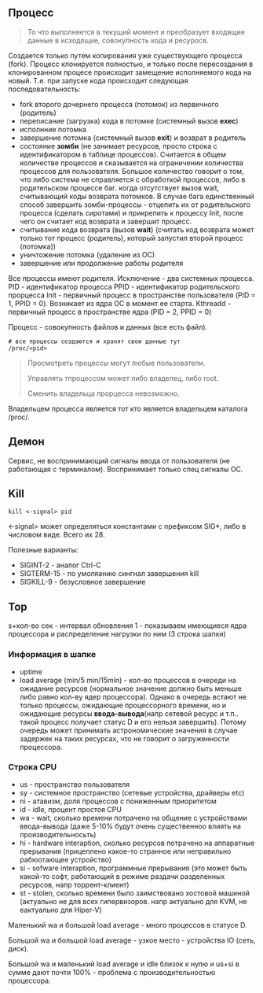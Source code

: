 ## Процесс
> То что выполняется в текущий момент и преобразует входящие данные в исходящие, совокупность кода и ресуросв.

Создается только путем копирования уже существующего процесса (fork).
Процесс клонируется полностью, и только после пересоздания в клонированном процесе происходит замещение исполняемого кода на новый.
Т.е. при запуске кода происходит следующая последовательность:
* fork второго дочернего процесса (потомок) из первичного (родитель)
* переписание (загрузка) кода в потомке (системный вызов **exec**)
* исполнние потомка
* завершение потомка (системный вызов **exit**) и возврат в родитель
* состояние **зомби** (не занимает ресурсов, просто строка с идентификатором в таблице процессов). Считается в общем количестве процессов и сказывается на ограничении количества процессов для пользователя. Большое количество говорит о том, что либо система не справляется с обработкой процессов, либо в родительском процессе баг. когда отсутствует вызов wait, считывающий коды возврата потомков. В случае бага единственный способ завершить зомби-процессы - отцепить их от родительского процесса (сделать сиротами) и прикрепить к процессу Init, после чего он считает код возврата и завершит процесс.
* считывание кода возврата (вызов **wait**) (считать код возврата может только тот процесс (родитель), который запустил второй процесс (потомка))
* уничтожение потомка (удаление из ОС)
* завершение или продолжение работы родителя

Все процессы имеют родителя. Исключение - два системных процесса.
PID - идентификатор процесса
PPID - идентификатор родительского прорцесса
Init - первичный процесс в пространстве пользователя (PID = 1, PPID = 0). Возникает из ядра ОС в момент ее старта.
Kthreadd - первичный процесс в пространстве ядра (PID = 2, PPID = 0)

Процесс - совокупность файлов и данных (все есть файл).
```
# все процессы создаются и хранят свои данные тут
/proc/<pid>
```
> Просмотреть процессы могут любые пользователи.
>
> Управлять тпроцессом может либо владелец, либо root.
>
> Сменить владельца прорцесса невозможно.

Владельцем процесса является тот кто является владельцем каталога /proc/<pid>.

## Демон
Сервис, не воспринимающий сигналы ввода от пользователя (не работающая с терминалом).
Воспринимает только спец сигналы ОС.

## Kill
```
kill <-signal> pid
```
<-signal> может определяться константами с префиксом SIG*, либо в числовом виде. Всего их 28.

Полезные варианты:
* SIGINT-2 - аналог Ctrl-C
* SIGTERM-15 - по умоляанию сингнал завершения kill
* SIGKILL-9 - безусловное завершение

## Top
s+кол-во сек - интервал обновления
1 - показываем имеющиеся ядра процессора и распределение нагрузки по ним (3 строка шапки)

### Информация в шапке
* uptime
* load average (min/5 min/15min) - кол-во процессов в очереди на ожидание ресурсов (нормальное значение должно быть меньше либо равно кол-ву ядер процессора). Однако в очередь встают не только процессы, ожидающие процессорного времени, но и ожидающие ресурсы **ввода-вывода**(напр сетевой ресурс и т.п.. такой процесс получает статус D и его нельзя завершить). Потому очередь может принимать астрономические значения в случае задержек на таких ресурсах, что не говорит о загруженности процессора.

### Строка CPU
* us - пространство пользователя
* sy - системное пространство (сетевые устройства, драйверы etc)
* ni - атавизм, доля процессов с пониженным приоритетом
* id - idle, процент простоя CPU
* wa - wait, сколько времени потрачено на общение с устройствами ввода-вывода (даже 5-10% будут очень существенноо влиять на производительносьть)
* hi - hardware interaption, сколько ресурсов потрачено на аппаратные прерывания (прицеплено какое-то странное или неправильно рабюотающее устройство)
* si - sofware interaption, программные прерывания (это может быть какой-то софт, работающий в режиме раздачи разделенных ресурсов, напр торрент-клиент)
* st - stolen, сколько времени было заимствовано хостовой машиной (актуально не для всех гипервизоров. напр актуально для KVM, не еактуально для Hiper-V)

Маленький wa и большой load average - много процессов в статусе D.

Большой wa и большой load average - узкое место - устройства IO (сеть, диск).

Большой wa и маленький load average и idle близок к нулю и us+si в сумме дают почти 100% - проблема с производительностью процессора.
















